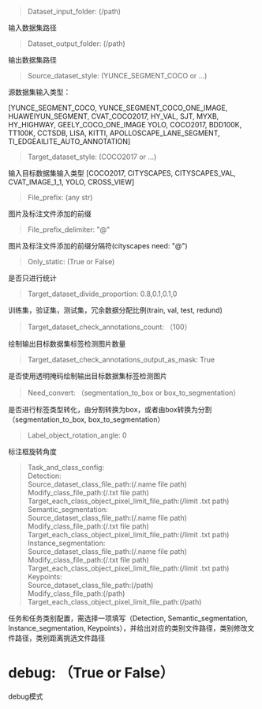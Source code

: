 <!--
 * @Description: 
 * @Version: 
 * @Author: Leidi
 * @Date: 2022-07-19 14:53:07
 * @LastEditors: Leidi
 * @LastEditTime: 2022-07-19 15:41:53
-->
> Dataset_input_folder: (/path)

输入数据集路径

> Dataset_output_folder: (/path)

输出数据集路径

> Source_dataset_style: (YUNCE_SEGMENT_COCO or ...)

源数据集输入类型：

[YUNCE_SEGMENT_COCO, YUNCE_SEGMENT_COCO_ONE_IMAGE, HUAWEIYUN_SEGMENT, CVAT_COCO2017, HY_VAL, SJT, MYXB, HY_HIGHWAY, GEELY_COCO_ONE_IMAGE YOLO, COCO2017, BDD100K, TT100K, CCTSDB, LISA, KITTI, APOLLOSCAPE_LANE_SEGMENT, TI_EDGEAILITE_AUTO_ANNOTATION]

> Target_dataset_style: (COCO2017 or ...)

输入目标数据集输入类型
[COCO2017, CITYSCAPES, CITYSCAPES_VAL, CVAT_IMAGE_1_1, YOLO, CROSS_VIEW]

> File_prefix: (any str)

图片及标注文件添加的前缀

> File_prefix_delimiter: "@"

图片及标注文件添加的前缀分隔符(cityscapes need: "@")

> Only_static: (True or False)

是否只进行统计

> Target_dataset_divide_proportion: 0.8,0.1,0.1,0

训练集，验证集，测试集，冗余数据分配比例(train, val, test, redund)

> Target_dataset_check_annotations_count: （100）

绘制输出目标数据集标签检测图片数量

> Target_dataset_check_annotations_output_as_mask: True

是否使用透明掩码绘制输出目标数据集标签检测图片

> Need_convert: （segmentation_to_box or box_to_segmentation）

是否进行标签类型转化，由分割转换为box，或者由box转换为分割（segmentation_to_box, box_to_segmentation）

> Label_object_rotation_angle: 0

标注框旋转角度

> Task_and_class_config:  
   Detection:  
     Source_dataset_class_file_path:(/.name file path)  
     Modify_class_file_path:(/.txt file path)  
     Target_each_class_object_pixel_limit_file_path:(/limit .txt path)  
   Semantic_segmentation:  
    Source_dataset_class_file_path:(/.name file path)  
     Modify_class_file_path:(/.txt file path)  
     Target_each_class_object_pixel_limit_file_path:(/limit .txt path)  
   Instance_segmentation:  
     Source_dataset_class_file_path:(/.name file path)  
     Modify_class_file_path:(/.txt file path)  
     Target_each_class_object_pixel_limit_file_path:(/limit .txt path)  
   Keypoints:  
     Source_dataset_class_file_path:(/path)  
     Modify_class_file_path:(/path)  
     Target_each_class_object_pixel_limit_file_path:(/path)  

任务和任务类别配置，需选择一项填写（Detection, Semantic_segmentation, Instance_segmentation, Keypoints），并给出对应的类别文件路径，类别修改文件路径，类别距离挑选文件路径

# debug: （True or False）
debug模式

